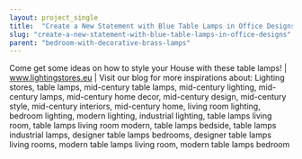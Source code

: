 ```yaml
---
layout: project_single
title:  "Create a New Statement with Blue Table Lamps in Office Designs"
slug: "create-a-new-statement-with-blue-table-lamps-in-office-designs"
parent: "bedroom-with-decorative-brass-lamps"
---
```

Come get some ideas on how to style your House with these table lamps! | www.lightingstores.eu | Visit our blog for more inspirations about: Lighting stores, table lamps, mid-century table lamps, mid-century lighting, mid-century lamps, mid-century home decor, mid-century design, mid-century style, mid-century interiors, mid-century home, living room lighting, bedroom lighting, modern lighting, industrial lighting, table lamps living room, table lamps living room modern, table lamps bedside, table lamps industrial lamps, designer table lamps bedrooms, designer table lamps living rooms, modern table lamps living room, modern table lamps bedroom